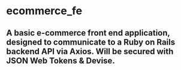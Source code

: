 # ecommerce_fe
## A basic e-commerce front end application, designed to communicate to a Ruby on Rails backend API via Axios. Will be secured with JSON Web Tokens & Devise.

